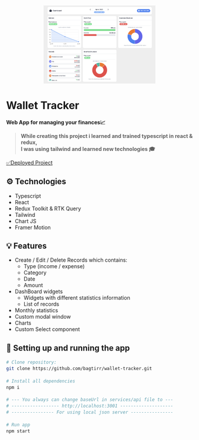 <div align="center"><img src="./preview.png" width="60%" alt="preview"/></div>

# Wallet Tracker
**Web App for managing your finances📈**
<br>
> **While creating this project i learned and trained typescript in react & redux,
> <br>
> I was using tailwind and learned new technologies 🎓**


[✅Deployed Project](https://wallet-tracker-bagtirr.vercel.app)

## ⚙ Technologies
- Typescript
- React
- Redux Toolkit & RTK Query
- Tailwind
- Chart JS
- Framer Motion

## 💡 Features
- Create / Edit / Delete Records which contains:
   - Type (income / expense)
   - Category
   - Date
   - Amount
- DashBoard widgets
  - Widgets with different statistics information
  - List of records
- Monthly statistics
- Custom modal window
- Charts
- Custom Select component

## 🔌 Setting up and running the app

```bash
# Clone repository:
git clone https://github.com/bagtirr/wallet-tracker.git

# Install all dependencies
npm i

# --- You always can change baseUrl in services/api file to ---
# ------------------ http://localhost:3001 --------------------
# ---------------- For using local json server ----------------

# Run app
npm start
```
